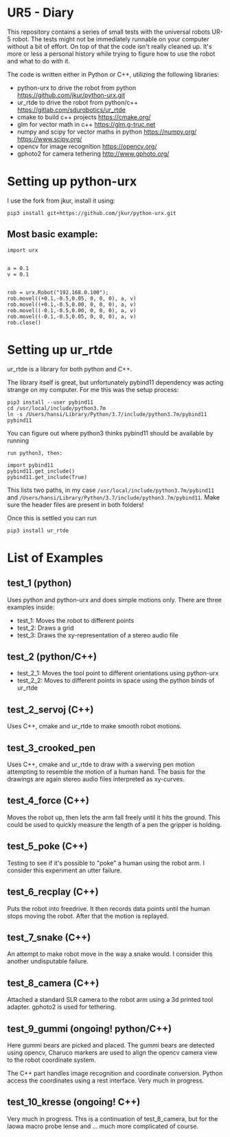 # UR5 - Diary


This repository contains a series of small tests with the universal robots UR-5 robot. 
The tests might not be immediately runnable on your computer without a bit of effort. On top of that the code isn't really cleaned up. It's more or less a personal history while trying to figure how to use the robot and what to do with it. 


The code is written either in Python or C++, utilizing the following libraries: 

* python-urx to drive the robot from python https://github.com/jkur/python-urx.git
* ur_rtde to drive the robot from python/c++ https://gitlab.com/sdurobotics/ur_rtde
* cmake to build c++ projects https://cmake.org/
* glm for vector math in c++ https://glm.g-truc.net
* numpy and scipy for vector maths in python https://numpy.org/ https://www.scipy.org/
* opencv for image recognition https://opencv.org/
* gphoto2 for camera tethering http://www.gphoto.org/



# Setting up python-urx

I use the fork from jkur, install it using:

	pip3 install git+https://github.com/jkur/python-urx.git

## Most basic example: 


	import urx
	
	
	a = 0.1
	v = 0.1


	rob = urx.Robot("192.168.0.100"); 
	rob.movel((+0.1,-0.5,0.05, 0, 0, 0), a, v)
	rob.movel((+0.1,-0.5,0.00, 0, 0, 0), a, v)
	rob.movel((-0.1,-0.5,0.00, 0, 0, 0), a, v)
	rob.movel((-0.1,-0.5,0.05, 0, 0, 0), a, v)
	rob.close()
	
	
# Setting up ur_rtde

ur_rtde is a library for both python and C++. 

The library itself is great, but unfortunately pybind11 dependency was acting strange on my computer. For me this was the setup process: 

	pip3 install --user pybind11
	cd /usr/local/include/python3.7m
	ln -s /Users/hansi/Library/Python/3.7/include/python3.7m/pybind11 pybind11


You can figure out where python3 thinks pybind11 should be available by running
	
	run python3, then: 
	
	import pybind11
	pybind11.get_include()
	pybind11.get_include(True)
	

This lists two paths, in my case `/usr/local/include/python3.7m/pybind11` and `/Users/hansi/Library/Python/3.7/include/python3.7m/pybind11`. Make sure the header files are present in both folders! 


Once this is settled you can run 

	pip3 install ur_rtde



# List of Examples

## test_1 (python)

Uses python and python-urx and does simple motions only. There are three examples inside: 

* test_1: Moves the robot to different points
* test_2: Draws a grid
* test_3: Draws the xy-representation of a stereo audio file

## test_2 (python/C++)

* test_2_1: Moves the tool point to different orientations using python-urx
* test_2_2: Moves to different points in space using the python binds of ur_rtde

## test_2_servoj (C++)

Uses C++, cmake and ur_rtde to make smooth robot motions. 

## test_3_crooked_pen

Uses C++, cmake and ur_rtde to draw with a swerving pen motion attempting to resemble the motion of a human hand. 
The basis for the drawings are again stereo audio files interpreted as xy-curves. 



## test_4_force (C++)

Moves the robot up, then lets the arm fall freely until it hits the ground. 
This could be used to quickly measure the length of a pen the gripper is holding. 

## test_5_poke (C++)

Testing to see if it's possible to "poke" a human using the robot arm. I consider this experiment an utter failure. 

## test_6_recplay (C++)

Puts the robot into freedrive. It then records data points until the human stops moving the robot. After that the motion is replayed. 

## test_7_snake (C++)

An attempt to make robot move in the way a snake would. I consider this another undisputable failure. 

## test_8_camera (C++) 

Attached a standard SLR camera to the robot arm using a 3d printed tool adapter. gphoto2 is used for tethering. 

## test_9_gummi (ongoing! python/C++)

Here gummi bears are picked and placed. The gummi bears are detected using opencv, Charuco markers are used to align the opencv camera view 
to the robot coordinate system. 

The C++ part handles image recognition and coordinate conversion. Python access the coordinates using a rest interface. 
Very much in progress. 


## test_10_kresse (ongoing! C++)

Very much in progress. This is a continuation of test_8_camera, but for the laowa macro probe lense and ... much more complicated of course. 

